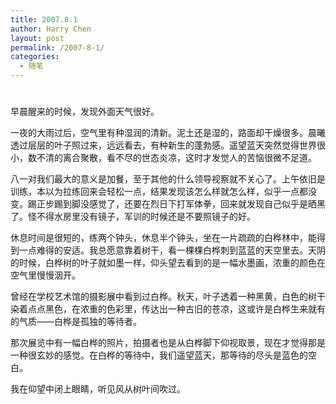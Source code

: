 ```yaml
---
title: 2007.8.1
author: Harry Chen
layout: post
permalink: /2007-8-1/
categories:
  - 随笔
---
```

# 

早晨醒来的时候，发现外面天气很好。

一夜的大雨过后，空气里有种湿润的清新。泥土还是湿的，路面却干燥很多。晨曦透过层层的叶子照过来，远远看去，有种新生的蓬勃感。遥望蓝天突然觉得世界很小，数不清的离合聚散，看不尽的世态炎凉，这时才发觉人的苦恼很微不足道。

八一对我们最大的意义是加餐，至于其他的什么领导视察就不关心了。上午依旧是训练，本以为拉练回来会轻松一点，结果发现该怎么样就怎么样，似乎一点都没变。踢正步踢到脚没感觉了，还要在烈日下打军体拳，回来就发现自己似乎是晒黑了。怪不得水房里没有镜子，军训的时候还是不要照镜子的好。

休息时间是很短的，练两个钟头，休息半个钟头，坐在一片疏疏的白桦林中，能得到一点难得的安适。我总愿意靠着树干，看一棵棵白桦刺到蓝蓝的天空里去。天阴的时候，白桦树的叶子就如墨一样，仰头望去看到的是一幅水墨画，浓重的颜色在空气里慢慢洇开。

曾经在学校艺术馆的摄影展中看到过白桦。秋天，叶子透着一种黑黄，白色的树干染着点点黑色，在浓重的色彩里，传达出一种古旧的苍凉，这或许是白桦生来就有的气质——白桦是孤独的等待者。

那次展览中有一幅白桦的照片，拍摄者也是从白桦脚下仰视取景，现在才觉得那是一种很玄妙的感觉。在白桦的等待中，我们遥望蓝天，那等待的尽头是蓝色的空白。

我在仰望中闭上眼睛，听见风从树叶间吹过。